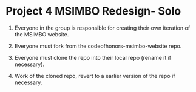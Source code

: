 # Project 4 MSIMBO Redesign- Solo

1. Everyone in the group is responsible for creating their own iteration of the MSIMBO website.

2. Everyone must fork from the codeofhonors-msimbo-website repo.

3. Everyone must clone the repo into their local repo (rename it if necessary).

4. Work of the cloned repo, revert to a earlier version of the repo if necessary.






